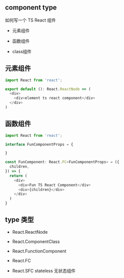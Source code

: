 
## component type

如何写一个 TS React 组件

- 元素组件

- 函数组件

- class组件

## 元素组件

```js
import React from 'react';

export default (): React.ReactNode => (
  <div>
    <div>element ts react component</div>
  </div>
)
```

## 函数组件

```js
import React from 'react';

interface FunComponentProps = {

}

const FunComponent: React.FC<FunComponentProps> = ({
  children,
}) => {
  return (
    <div>
      <div>Fun TS React Component</div>
      <div>{children}</div>
    </div>
  )
}

```

## type 类型

- React.ReactNode

- React.ComponentClass

- React.FunctionComponent

- React.FC<TestProps>

- React.SFC<TestProps> stateless 无状态组件
